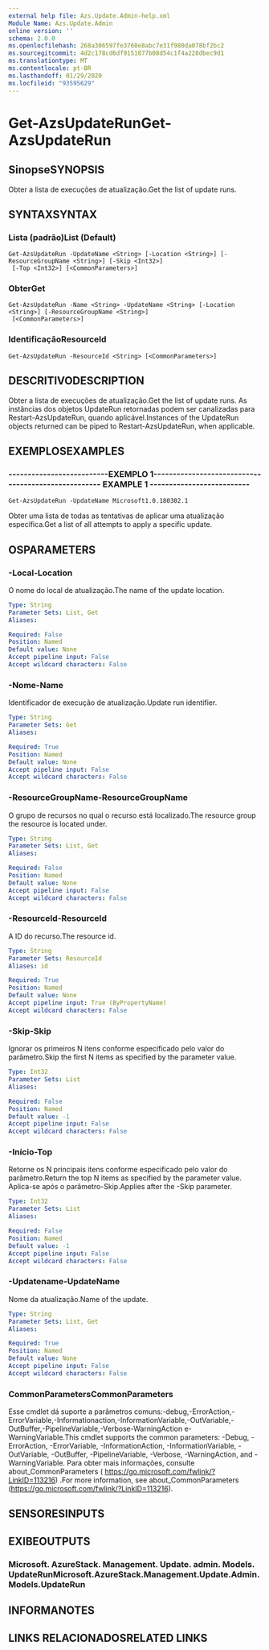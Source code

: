 ```yaml
---
external help file: Azs.Update.Admin-help.xml
Module Name: Azs.Update.Admin
online version: ''
schema: 2.0.0
ms.openlocfilehash: 268a306597fe3760e8abc7e31f980da078bf2bc2
ms.sourcegitcommit: 4d2c178cd6df9151877b08d54c1f4a228dbec9d1
ms.translationtype: MT
ms.contentlocale: pt-BR
ms.lasthandoff: 01/29/2020
ms.locfileid: "93595629"
---
```

# <span data-ttu-id="d1e30-101">Get-AzsUpdateRun</span><span class="sxs-lookup"><span data-stu-id="d1e30-101">Get-AzsUpdateRun</span></span>

## <span data-ttu-id="d1e30-102">Sinopse</span><span class="sxs-lookup"><span data-stu-id="d1e30-102">SYNOPSIS</span></span>
<span data-ttu-id="d1e30-103">Obter a lista de execuções de atualização.</span><span class="sxs-lookup"><span data-stu-id="d1e30-103">Get the list of update runs.</span></span>

## <span data-ttu-id="d1e30-104">SYNTAX</span><span class="sxs-lookup"><span data-stu-id="d1e30-104">SYNTAX</span></span>

### <span data-ttu-id="d1e30-105">Lista (padrão)</span><span class="sxs-lookup"><span data-stu-id="d1e30-105">List (Default)</span></span>
```
Get-AzsUpdateRun -UpdateName <String> [-Location <String>] [-ResourceGroupName <String>] [-Skip <Int32>]
 [-Top <Int32>] [<CommonParameters>]
```

### <span data-ttu-id="d1e30-106">Obter</span><span class="sxs-lookup"><span data-stu-id="d1e30-106">Get</span></span>
```
Get-AzsUpdateRun -Name <String> -UpdateName <String> [-Location <String>] [-ResourceGroupName <String>]
 [<CommonParameters>]
```

### <span data-ttu-id="d1e30-107">Identificação</span><span class="sxs-lookup"><span data-stu-id="d1e30-107">ResourceId</span></span>
```
Get-AzsUpdateRun -ResourceId <String> [<CommonParameters>]
```

## <span data-ttu-id="d1e30-108">DESCRITIVO</span><span class="sxs-lookup"><span data-stu-id="d1e30-108">DESCRIPTION</span></span>
<span data-ttu-id="d1e30-109">Obter a lista de execuções de atualização.</span><span class="sxs-lookup"><span data-stu-id="d1e30-109">Get the list of update runs.</span></span> <span data-ttu-id="d1e30-110">As instâncias dos objetos UpdateRun retornadas podem ser canalizadas para Restart-AzsUpdateRun, quando aplicável.</span><span class="sxs-lookup"><span data-stu-id="d1e30-110">Instances of the UpdateRun objects returned can be piped to Restart-AzsUpdateRun, when applicable.</span></span>

## <span data-ttu-id="d1e30-111">EXEMPLOS</span><span class="sxs-lookup"><span data-stu-id="d1e30-111">EXAMPLES</span></span>

### <span data-ttu-id="d1e30-112">--------------------------EXEMPLO 1--------------------------</span><span class="sxs-lookup"><span data-stu-id="d1e30-112">-------------------------- EXAMPLE 1 --------------------------</span></span>
```
Get-AzsUpdateRun -UpdateName Microsoft1.0.180302.1
```

<span data-ttu-id="d1e30-113">Obter uma lista de todas as tentativas de aplicar uma atualização específica.</span><span class="sxs-lookup"><span data-stu-id="d1e30-113">Get a list of all attempts to apply a specific update.</span></span>

## <span data-ttu-id="d1e30-114">OS</span><span class="sxs-lookup"><span data-stu-id="d1e30-114">PARAMETERS</span></span>

### <span data-ttu-id="d1e30-115">-Local</span><span class="sxs-lookup"><span data-stu-id="d1e30-115">-Location</span></span>
<span data-ttu-id="d1e30-116">O nome do local de atualização.</span><span class="sxs-lookup"><span data-stu-id="d1e30-116">The name of the update location.</span></span>

```yaml
Type: String
Parameter Sets: List, Get
Aliases: 

Required: False
Position: Named
Default value: None
Accept pipeline input: False
Accept wildcard characters: False
```

### <span data-ttu-id="d1e30-117">-Nome</span><span class="sxs-lookup"><span data-stu-id="d1e30-117">-Name</span></span>
<span data-ttu-id="d1e30-118">Identificador de execução de atualização.</span><span class="sxs-lookup"><span data-stu-id="d1e30-118">Update run identifier.</span></span>

```yaml
Type: String
Parameter Sets: Get
Aliases: 

Required: True
Position: Named
Default value: None
Accept pipeline input: False
Accept wildcard characters: False
```

### <span data-ttu-id="d1e30-119">-ResourceGroupName</span><span class="sxs-lookup"><span data-stu-id="d1e30-119">-ResourceGroupName</span></span>
<span data-ttu-id="d1e30-120">O grupo de recursos no qual o recurso está localizado.</span><span class="sxs-lookup"><span data-stu-id="d1e30-120">The resource group the resource is located under.</span></span>

```yaml
Type: String
Parameter Sets: List, Get
Aliases: 

Required: False
Position: Named
Default value: None
Accept pipeline input: False
Accept wildcard characters: False
```

### <span data-ttu-id="d1e30-121">-ResourceId</span><span class="sxs-lookup"><span data-stu-id="d1e30-121">-ResourceId</span></span>
<span data-ttu-id="d1e30-122">A ID do recurso.</span><span class="sxs-lookup"><span data-stu-id="d1e30-122">The resource id.</span></span>

```yaml
Type: String
Parameter Sets: ResourceId
Aliases: id

Required: True
Position: Named
Default value: None
Accept pipeline input: True (ByPropertyName)
Accept wildcard characters: False
```

### <span data-ttu-id="d1e30-123">-Skip</span><span class="sxs-lookup"><span data-stu-id="d1e30-123">-Skip</span></span>
<span data-ttu-id="d1e30-124">Ignorar os primeiros N itens conforme especificado pelo valor do parâmetro.</span><span class="sxs-lookup"><span data-stu-id="d1e30-124">Skip the first N items as specified by the parameter value.</span></span>

```yaml
Type: Int32
Parameter Sets: List
Aliases: 

Required: False
Position: Named
Default value: -1
Accept pipeline input: False
Accept wildcard characters: False
```

### <span data-ttu-id="d1e30-125">-Início</span><span class="sxs-lookup"><span data-stu-id="d1e30-125">-Top</span></span>
<span data-ttu-id="d1e30-126">Retorne os N principais itens conforme especificado pelo valor do parâmetro.</span><span class="sxs-lookup"><span data-stu-id="d1e30-126">Return the top N items as specified by the parameter value.</span></span>
<span data-ttu-id="d1e30-127">Aplica-se após o parâmetro-Skip.</span><span class="sxs-lookup"><span data-stu-id="d1e30-127">Applies after the -Skip parameter.</span></span>

```yaml
Type: Int32
Parameter Sets: List
Aliases: 

Required: False
Position: Named
Default value: -1
Accept pipeline input: False
Accept wildcard characters: False
```

### <span data-ttu-id="d1e30-128">-Updatename</span><span class="sxs-lookup"><span data-stu-id="d1e30-128">-UpdateName</span></span>
<span data-ttu-id="d1e30-129">Nome da atualização.</span><span class="sxs-lookup"><span data-stu-id="d1e30-129">Name of the update.</span></span>

```yaml
Type: String
Parameter Sets: List, Get
Aliases: 

Required: True
Position: Named
Default value: None
Accept pipeline input: False
Accept wildcard characters: False
```

### <span data-ttu-id="d1e30-130">CommonParameters</span><span class="sxs-lookup"><span data-stu-id="d1e30-130">CommonParameters</span></span>
<span data-ttu-id="d1e30-131">Esse cmdlet dá suporte a parâmetros comuns:-debug,-ErrorAction,-ErrorVariable,-Informationaction,-InformationVariable,-OutVariable,-OutBuffer,-PipelineVariable,-Verbose-WarningAction e-WarningVariable.</span><span class="sxs-lookup"><span data-stu-id="d1e30-131">This cmdlet supports the common parameters: -Debug, -ErrorAction, -ErrorVariable, -InformationAction, -InformationVariable, -OutVariable, -OutBuffer, -PipelineVariable, -Verbose, -WarningAction, and -WarningVariable.</span></span> <span data-ttu-id="d1e30-132">Para obter mais informações, consulte about_CommonParameters ( https://go.microsoft.com/fwlink/?LinkID=113216) .</span><span class="sxs-lookup"><span data-stu-id="d1e30-132">For more information, see about_CommonParameters (https://go.microsoft.com/fwlink/?LinkID=113216).</span></span>

## <span data-ttu-id="d1e30-133">SENSORES</span><span class="sxs-lookup"><span data-stu-id="d1e30-133">INPUTS</span></span>

## <span data-ttu-id="d1e30-134">EXIBE</span><span class="sxs-lookup"><span data-stu-id="d1e30-134">OUTPUTS</span></span>

### <span data-ttu-id="d1e30-135">Microsoft. AzureStack. Management. Update. admin. Models. UpdateRun</span><span class="sxs-lookup"><span data-stu-id="d1e30-135">Microsoft.AzureStack.Management.Update.Admin.Models.UpdateRun</span></span>

## <span data-ttu-id="d1e30-136">INFORMA</span><span class="sxs-lookup"><span data-stu-id="d1e30-136">NOTES</span></span>

## <span data-ttu-id="d1e30-137">LINKS RELACIONADOS</span><span class="sxs-lookup"><span data-stu-id="d1e30-137">RELATED LINKS</span></span>

